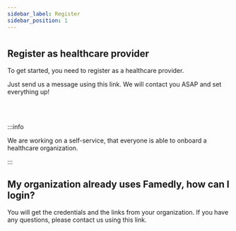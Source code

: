 ```yaml
---
sidebar_label: Register
sidebar_position: 1
---
```


# 

<div class="hero hero--primary">
  <div class="container">
    <h2 class="hero__title">Register as healthcare provider</h2>
    <p class="hero__subtitle">To get started, you need to register as a healthcare provider.</p>
    <p>Just send us a message using this link. We will contact you ASAP and set everything up!</p>
  </div>
</div>
<br></br>

:::info

We are working on a self-service, that everyone is able to onboard a healthcare organization.

:::

## My organization already uses Famedly, how can I login?

You will get the credentials and the links from your organization. If you have any questions, please contact us using this link.
